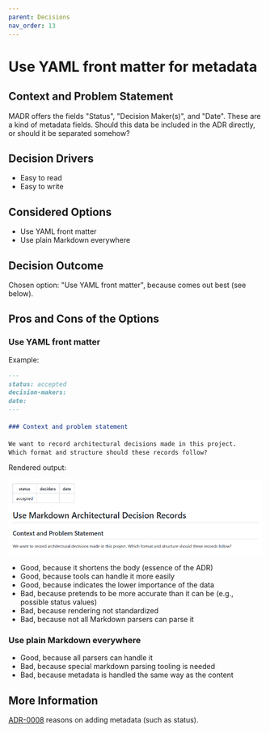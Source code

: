 ```yaml
---
parent: Decisions
nav_order: 13
---
```

# Use YAML front matter for metadata

## Context and Problem Statement

MADR offers the fields "Status", "Decision Maker(s)", and "Date".
These are a kind of metadata fields.
Should this data be included in the ADR directly, or should it be separated somehow?

## Decision Drivers

* Easy to read
* Easy to write

## Considered Options

* Use YAML front matter
* Use plain Markdown everywhere

## Decision Outcome

Chosen option: "Use YAML front matter", because comes out best (see below).

## Pros and Cons of the Options

### Use YAML front matter

Example:

```markdown
---
status: accepted
decision-makers:
date:
---

### Context and problem statement

We want to record architectural decisions made in this project.
Which format and structure should these records follow?
```

Rendered output:

![adr-013 rendered output](0013-example.png)

* Good, because it shortens the body (essence of the ADR)
* Good, because tools can handle it more easily
* Good, because indicates the lower importance of the data
* Bad, because pretends to be more accurate than it can be (e.g., possible status values)
* Bad, because rendering not standardized
* Bad, because not all Markdown parsers can parse it

### Use plain Markdown everywhere

* Good, because all parsers can handle it
* Bad, because special markdown parsing tooling is needed
* Bad, because metadata is handled the same way as the content

## More Information

[ADR-0008](0008-add-status-field.md) reasons on adding metadata (such as status).
